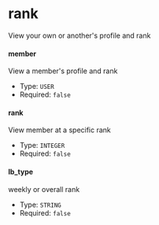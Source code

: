 # rank
View your own or another's profile and rank
#### member
View a member's profile and rank
- Type: `USER`
- Required: `false`
#### rank
View member at a specific rank
- Type: `INTEGER`
- Required: `false`
#### lb_type
weekly or overall rank
- Type: `STRING`
- Required: `false`